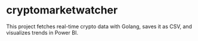# cryptomarketwatcher
This project fetches real-time crypto data with Golang, saves it as CSV, and visualizes trends in Power BI.
